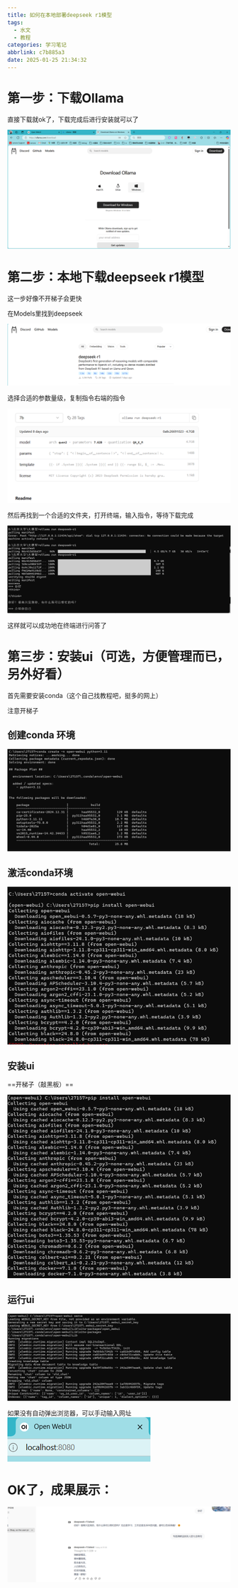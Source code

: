 ```yaml
---
title: 如何在本地部署deepseek r1模型
tags:
  - 水文
  - 教程
categories: 学习笔记
abbrlink: c7b885a3
date: 2025-01-25 21:34:32
---
```


# 第一步：下载Ollama

直接下载就ok了，下载完成后进行安装就可以了

![image-20250129213505665](本地部署deepseek_r1模型/image-20250129213505665.png)

# 第二步：本地下载deepseek r1模型

这一步好像不开梯子会更快

在Models里找到deepseek

![image-20250129213653739](本地部署deepseek_r1模型/image-20250129213653739.png)

选择合适的参数量级，复制指令右端的指令

![image-20250129213809459](本地部署deepseek_r1模型/image-20250129213809459.png)

然后再找到一个合适的文件夹，打开终端，输入指令，等待下载完成

![image-20250129213910153](本地部署deepseek_r1模型/image-20250129213910153.png)

这样就可以成功地在终端进行问答了

# 第三步：安装ui（可选，方便管理而已，另外好看）

首先需要安装conda（这个自己找教程吧，挺多的网上）

注意开梯子

## 创建conda 环境

![image-20250129214117309](本地部署deepseek_r1模型/image-20250129214117309.png)

## 激活conda环境

![image-20250129214152729](本地部署deepseek_r1模型/image-20250129214152729.png)

## 安装ui

==开梯子（敲黑板）==

![image-20250129214229394](本地部署deepseek_r1模型/image-20250129214229394.png)

## 运行ui

![image-20250129214256637](本地部署deepseek_r1模型/image-20250129214256637.png)

如果没有自动弹出浏览器，可以手动输入网址![image-20250129214316128](本地部署deepseek_r1模型/image-20250129214316128.png)

# OK了，成果展示：

![image-20250129214353627](本地部署deepseek_r1模型/image-20250129214353627.png)
